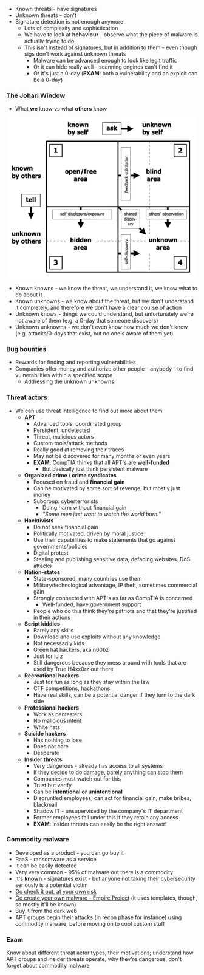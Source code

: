 - Known threats - have signatures
- Unknown threats - don't
- Signature detection is not enough anymore
	- Lots of complexity and sophistication
	- We have to look at **behaviour** - observe what the piece of malware is actually trying to do
	- This isn't instead of signatures, but in addition to them - even though sigs don't work against unknown threats
		- Malware can be advanced enough to look like legit traffic
		- Or it can hide really well - scanning engines can't find it
		- Or it's just a 0-day (**EXAM**: both a vulnerability and an exploit can be a 0-day)

### The Johari Window

- What **we** know vs what **others** know

![johari-window.png](img/johari-window.png)

- Known knowns - we know the threat, we understand it, we know what to do about it
- Known unknowns - we know about the threat, but we don't understand it completely, and therefore we don't have a clear course of action
- Unknown knows - things we could understand, but unfortunately we're not aware of them (e.g. a 0-day that someone discovers)
- Unknown unknowns - we don't even know how much we don't know (e.g. attacks/0-days that exist, but no one's aware of them yet)

### Bug bounties

- Rewards for finding and reporting vulnerabilities
- Companies offer money and authorize other people - anybody - to find vulnerabilities within a specified scope
	- Addressing the unknown unknowns

### Threat actors

- We can use threat intelligence to find out more about them
	- **APT**
		- Advanced tools, coordinated group
		- Persistent, undetected
		- Threat, malicious actors
		- Custom tools/attack methods
		- Really good at removing their traces
		- May not be discovered for many months or even years
		- **EXAM**: CompTIA thinks that all APT's are **well-funded**
			- But basically just think persistent malware
	- **Organized crime / crime syndicates**
		- Focused on fraud and **financial gain**
		- Can be motivated by some sort of revenge, but mostly just money
		- Subgroup: cyberterrorists
			- Doing harm without financial gain
			- *"Some men just want to watch the world burn."*
	- **Hacktivists**
		- Do not seek financial gain
		- Politically motivated, driven by moral justice
		- Use their capabilities to make statements that go against governments/policies
		- Digital protest
		- Stealing and publishing sensitive data, defacing websites. DoS attacks
	- **Nation-states**
		- State-sponsored, many countries use them
		- Military/technological advantage, IP theft, sometimes commercial gain
		- Strongly connected with APT's as far as CompTIA is concerned
			- Well-funded, have government support
		- People who do this think they're patriots and that they're justified in their actions
	- **Script kiddies**
		- Barely any skills
		- Download and use exploits without any knowledge
		- Not necessarily kids
		- Green hat hackers, aka n00bz
		- Just for lulz
		- Still dangerous because they mess around with tools that are used by True H4xx0rz out there
	- **Recreational hackers**
		- Just for fun as long as they stay within the law
		- CTF competitions, hackathons
		- Have real skills, can be a potential danger if they turn to the dark side
	- **Professional hackers**
		- Work as pentesters
		- No malicious intent
		- White hats
	- **Suicide hackers**
		- Has nothing to lose
		- Does not care
		- Desperate
	- **Insider threats**
		- Very dangerous - already has access to all systems
		- If they decide to do damage, barely anything can stop them
		- Companies must watch out for this
		- Trust but verify
		- Can be **intentional or unintentional**
		- Disgruntled employees, can act for financial gain, make bribes, blackmail
		- Shadow IT - unsupervised by the company's IT department
		- Former employees fall under this if they retain any access
		- **EXAM**: insider threats can easily be the right answer!

### Commodity malware

- Developed as a product - you can go buy it
- RaaS - ransomware as a service
- It can be easily detected
- Very very common - 95% of malware out there is a commodity
- It's **known** - signatures exist - but anyone not taking their cybersecurity seriously is a potential victim
- [Go check it out, at your own risk](https://github.com/ytisf/theZoo)
- [Go create your own malware - Empire Project](https://github.com/EmpireProject/Empire/wiki/Quickstart) (it uses templates, though, so mostly it'll be known)
- Buy it from the dark web
- APT groups begin their attacks (in recon phase for instance) using commodity malware, before moving on to cool custom stuff

### Exam

Know about different threat actor types, their motivations; understand how APT groups and insider threats operate, why they're dangerous, don't forget about commodity malware